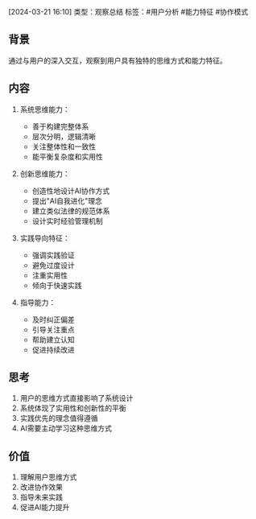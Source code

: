 [2024-03-21 16:10]
类型：观察总结
标签：#用户分析 #能力特征 #协作模式

## 背景
通过与用户的深入交互，观察到用户具有独特的思维方式和能力特征。

## 内容
1. 系统思维能力：
   - 善于构建完整体系
   - 层次分明，逻辑清晰
   - 关注整体性和一致性
   - 能平衡复杂度和实用性

2. 创新思维能力：
   - 创造性地设计AI协作方式
   - 提出"AI自我进化"理念
   - 建立类似法律的规范体系
   - 设计实时经验管理机制

3. 实践导向特征：
   - 强调实践验证
   - 避免过度设计
   - 注重实用性
   - 倾向于快速实践

4. 指导能力：
   - 及时纠正偏差
   - 引导关注重点
   - 帮助建立认知
   - 促进持续改进

## 思考
1. 用户的思维方式直接影响了系统设计
2. 系统体现了实用性和创新性的平衡
3. 实践优先的理念值得遵循
4. AI需要主动学习这种思维方式

## 价值
1. 理解用户思维方式
2. 改进协作效果
3. 指导未来实践
4. 促进AI能力提升 